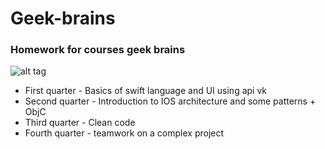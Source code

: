 # Geek-brains
### Homework for courses geek brains 

![alt tag](https://expertali.ru/image/page/geekbrains.png "Описание будет тут")​

- First quarter - Basics of swift language and UI using api vk
- Second quarter - Introduction to IOS architecture and some patterns + ObjC 
- Third quarter - Clean code
- Fourth quarter - teamwork on a complex project
